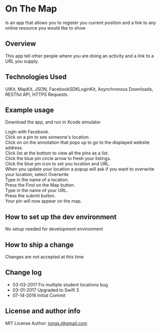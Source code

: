 # On The Map
Is an app that allows you to register you current position and a link to any online resource you would like to show

## Overview
This app tell other people where you are doing an activity and a link to a URL you supply.

## Technologies Used
   
   UIKit, MapKit, JSON, FacebookSDKLoginKit, Asynchronous Downloads,  RESTful API, HTTPS Requests.  

## Example usage
Download the app, and run in Xcode simulator

   Login with Facebook.  
   Click on a pin to see someone's location.  
   Click on on the annotation that pops up to go to the displayed website address.  
   Click list at the bottom to view all the pins as a list.  
   Click the blue pin circle arrow to fresh your listings.  
   Click the blue pin icon to set you location and URL.  
   When you update your location a popup will ask if you want to overwrite your location; select Overwrite  
   Type in the name of a location.  
   Press the Find on the Map button.  
   Type in the name of your URL.  
   Press the submit button.  
   Your pin will now appear on the map.  

## How to set up the dev environment
No setup needed for development environment

## How to ship a change
Changes are not accepted at this time
 
## Change log
* 03-03-2017 Fix multiple student locations bug
* 03-01-2017 Upgraded to Swift 3 
* 07-14-2016 Initial Commit

## License and author info
MIT License
Author: jongs.j@gmail.com
